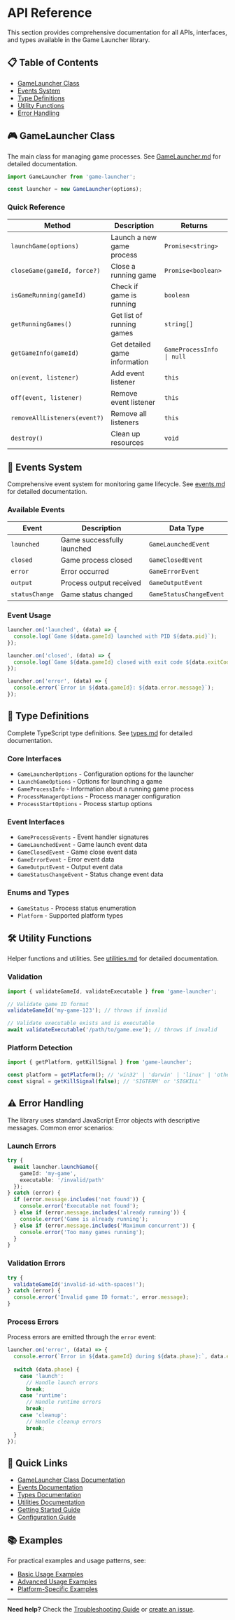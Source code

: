 # API Reference

This section provides comprehensive documentation for all APIs, interfaces, and types available in the Game Launcher library.

## 📋 Table of Contents

- [GameLauncher Class](#gamelauncher-class)
- [Events System](#events-system)
- [Type Definitions](#type-definitions)
- [Utility Functions](#utility-functions)
- [Error Handling](#error-handling)

## 🎮 GameLauncher Class

The main class for managing game processes. See [GameLauncher.md](./GameLauncher.md) for detailed documentation.

```typescript
import GameLauncher from 'game-launcher';

const launcher = new GameLauncher(options);
```

### Quick Reference

| Method | Description | Returns |
|--------|-------------|----------|
| `launchGame(options)` | Launch a new game process | `Promise<string>` |
| `closeGame(gameId, force?)` | Close a running game | `Promise<boolean>` |
| `isGameRunning(gameId)` | Check if game is running | `boolean` |
| `getRunningGames()` | Get list of running games | `string[]` |
| `getGameInfo(gameId)` | Get detailed game information | `GameProcessInfo \| null` |
| `on(event, listener)` | Add event listener | `this` |
| `off(event, listener)` | Remove event listener | `this` |
| `removeAllListeners(event?)` | Remove all listeners | `this` |
| `destroy()` | Clean up resources | `void` |

## 📡 Events System

Comprehensive event system for monitoring game lifecycle. See [events.md](./events.md) for detailed documentation.

### Available Events

| Event | Description | Data Type |
|-------|-------------|----------|
| `launched` | Game successfully launched | `GameLaunchedEvent` |
| `closed` | Game process closed | `GameClosedEvent` |
| `error` | Error occurred | `GameErrorEvent` |
| `output` | Process output received | `GameOutputEvent` |
| `statusChange` | Game status changed | `GameStatusChangeEvent` |

### Event Usage

```typescript
launcher.on('launched', (data) => {
  console.log(`Game ${data.gameId} launched with PID ${data.pid}`);
});

launcher.on('closed', (data) => {
  console.log(`Game ${data.gameId} closed with exit code ${data.exitCode}`);
});

launcher.on('error', (data) => {
  console.error(`Error in ${data.gameId}: ${data.error.message}`);
});
```

## 📝 Type Definitions

Complete TypeScript type definitions. See [types.md](./types.md) for detailed documentation.

### Core Interfaces

- `GameLauncherOptions` - Configuration options for the launcher
- `LaunchGameOptions` - Options for launching a game
- `GameProcessInfo` - Information about a running game process
- `ProcessManagerOptions` - Process manager configuration
- `ProcessStartOptions` - Process startup options

### Event Interfaces

- `GameProcessEvents` - Event handler signatures
- `GameLaunchedEvent` - Game launch event data
- `GameClosedEvent` - Game close event data
- `GameErrorEvent` - Error event data
- `GameOutputEvent` - Output event data
- `GameStatusChangeEvent` - Status change event data

### Enums and Types

- `GameStatus` - Process status enumeration
- `Platform` - Supported platform types

## 🛠️ Utility Functions

Helper functions and utilities. See [utilities.md](./utilities.md) for detailed documentation.

### Validation

```typescript
import { validateGameId, validateExecutable } from 'game-launcher';

// Validate game ID format
validateGameId('my-game-123'); // throws if invalid

// Validate executable exists and is executable
await validateExecutable('/path/to/game.exe'); // throws if invalid
```

### Platform Detection

```typescript
import { getPlatform, getKillSignal } from 'game-launcher';

const platform = getPlatform(); // 'win32' | 'darwin' | 'linux' | 'other'
const signal = getKillSignal(false); // 'SIGTERM' or 'SIGKILL'
```

## ⚠️ Error Handling

The library uses standard JavaScript Error objects with descriptive messages. Common error scenarios:

### Launch Errors

```typescript
try {
  await launcher.launchGame({
    gameId: 'my-game',
    executable: '/invalid/path'
  });
} catch (error) {
  if (error.message.includes('not found')) {
    console.error('Executable not found');
  } else if (error.message.includes('already running')) {
    console.error('Game is already running');
  } else if (error.message.includes('Maximum concurrent')) {
    console.error('Too many games running');
  }
}
```

### Validation Errors

```typescript
try {
  validateGameId('invalid-id-with-spaces!');
} catch (error) {
  console.error('Invalid game ID format:', error.message);
}
```

### Process Errors

Process errors are emitted through the `error` event:

```typescript
launcher.on('error', (data) => {
  console.error(`Error in ${data.gameId} during ${data.phase}:`, data.error.message);
  
  switch (data.phase) {
    case 'launch':
      // Handle launch errors
      break;
    case 'runtime':
      // Handle runtime errors
      break;
    case 'cleanup':
      // Handle cleanup errors
      break;
  }
});
```

## 🔗 Quick Links

- [GameLauncher Class Documentation](./GameLauncher.md)
- [Events Documentation](./events.md)
- [Types Documentation](./types.md)
- [Utilities Documentation](./utilities.md)
- [Getting Started Guide](../guides/getting-started.md)
- [Configuration Guide](../guides/configuration.md)

## 📚 Examples

For practical examples and usage patterns, see:

- [Basic Usage Examples](../examples/basic-usage.md)
- [Advanced Usage Examples](../examples/advanced-usage.md)
- [Platform-Specific Examples](../examples/platform-specific.md)

---

**Need help?** Check the [Troubleshooting Guide](../guides/troubleshooting.md) or [create an issue](https://github.com/your-org/game-launcher/issues).